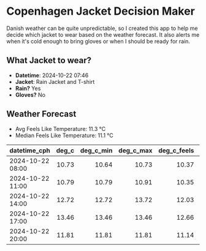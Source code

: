 
# Copenhagen Jacket Decision Maker

Danish weather can be quite unpredictable, so I created this app to help me decide which jacket to wear based on the weather forecast. 
It also alerts me when it's cold enough to bring gloves or when I should be ready for rain.

## What Jacket to wear?

- **Datetime**: 2024-10-22 07:46
- **Jacket**: Rain Jacket and T-shirt
- **Rain?** Yes
- **Gloves?** No

## Weather Forecast
- Avg Feels Like Temperature: 11.3 °C
- Median Feels Like Temperature: 11.1 °C

| datetime_cph     |   deg_c |   deg_c_min |   deg_c_max |   deg_c_feels | weather   | wind   | rain   |
|:-----------------|--------:|------------:|------------:|--------------:|:----------|:-------|:-------|
| 2024-10-22 08:00 |   10.73 |       10.64 |       10.73 |         10.37 | Rain      | Low    | High   |
| 2024-10-22 11:00 |   10.79 |       10.79 |       10.91 |         10.35 | Rain      | Low    | Low    |
| 2024-10-22 14:00 |   12.72 |       12.72 |       13.72 |         12.03 | Clouds    | Medium | None   |
| 2024-10-22 17:00 |   13.46 |       13.46 |       13.46 |         12.66 | Clear     | High   | None   |
| 2024-10-22 20:00 |   11.81 |       11.81 |       11.81 |         11.14 | Clear     | High   | None   |
        